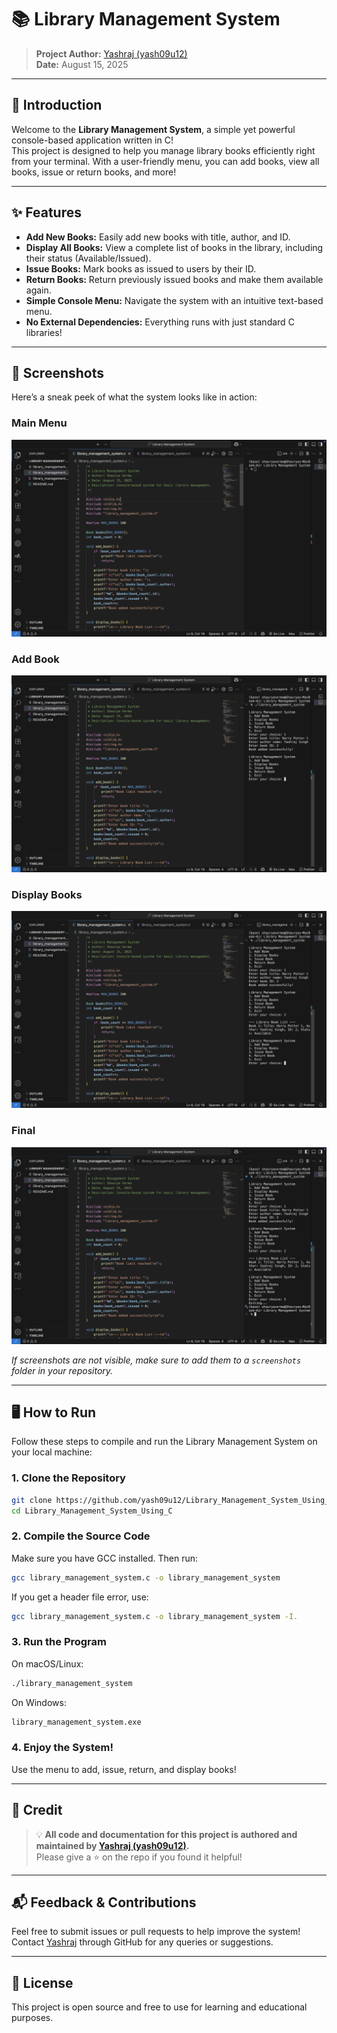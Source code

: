 # 📚 Library Management System

> **Project Author:** [Yashraj (yash09u12)](https://github.com/yash09u12)  
> **Date:** August 15, 2025

---

## 🚀 Introduction

Welcome to the **Library Management System**, a simple yet powerful console-based application written in C!  
This project is designed to help you manage library books efficiently right from your terminal. With a user-friendly menu, you can add books, view all books, issue or return books, and more!

---

## ✨ Features

- **Add New Books:** Easily add new books with title, author, and ID.
- **Display All Books:** View a complete list of books in the library, including their status (Available/Issued).
- **Issue Books:** Mark books as issued to users by their ID.
- **Return Books:** Return previously issued books and make them available again.
- **Simple Console Menu:** Navigate the system with an intuitive text-based menu.
- **No External Dependencies:** Everything runs with just standard C libraries!

---

## 📸 Screenshots

Here’s a sneak peek of what the system looks like in action:

### Main Menu

![Main Menu](First.png)

### Add Book

![Add Book](second.png)

### Display Books

![Display Books](third.png)

### Final

![Final](fourth.png)

*If screenshots are not visible, make sure to add them to a `screenshots` folder in your repository.*

---

## 🖥️ How to Run

Follow these steps to compile and run the Library Management System on your local machine:

### 1. **Clone the Repository**

```bash
git clone https://github.com/yash09u12/Library_Management_System_Using_C.git
cd Library_Management_System_Using_C
```

### 2. **Compile the Source Code**

Make sure you have GCC installed. Then run:

```bash
gcc library_management_system.c -o library_management_system
```

If you get a header file error, use:

```bash
gcc library_management_system.c -o library_management_system -I.
```

### 3. **Run the Program**

On macOS/Linux:

```bash
./library_management_system
```

On Windows:

```bash
library_management_system.exe
```

### 4. **Enjoy the System!**

Use the menu to add, issue, return, and display books!

---

## 🏅 Credit

> 💡 **All code and documentation for this project is authored and maintained by [Yashraj (yash09u12)](https://github.com/yash09u12).**  
> Please give a ⭐ on the repo if you found it helpful!

---

## 📬 Feedback & Contributions

Feel free to submit issues or pull requests to help improve the system!  
Contact [Yashraj](https://github.com/yash09u12) through GitHub for any queries or suggestions.

---

## 📝 License

This project is open source and free to use for learning and educational purposes.
